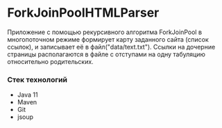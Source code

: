 # ForkJoinPoolHTMLParser
Приложение с помощью рекурсивного алгоритма ForkJoinPool в многопоточном режиме формирует карту заданного сайта (список ссылок), и записывает её в файл("data/text.txt"). Ссылки на дочерние страницы располагаются в файле с отступами на одну табуляцию относительно родительских. 

### Стек технологий
- Java 11
- Maven
- Git
- jsoup
